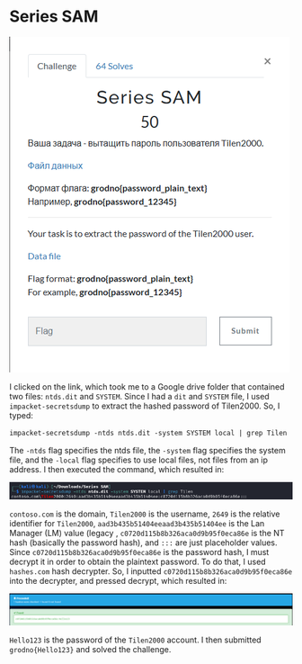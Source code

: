 # Series SAM

![](../images/series-sam-part-1.png)

I clicked on the link, which took me to a Google drive folder that contained two files: `ntds.dit` and `SYSTEM`. Since I had a `dit` and `SYSTEM` file, I used `impacket-secretsdump` to extract the hashed password of Tilen2000. So, I typed:

```txt
impacket-secretsdump -ntds ntds.dit -system SYSTEM local | grep Tilen
```

The `-ntds` flag specifies the ntds file, the `-system` flag specifies the system file, and the `-local` flag specifies to use local files, not files from an ip address. I then executed the command, which resulted in:

![](../images/series-sam-part-2.png)

`contoso.com` is the domain, `Tilen2000` is the username, `2649` is the relative identifier for `Tilen2000`, `aad3b435b51404eeaad3b435b51404ee` is the Lan Manager (LM) value (legacy , `c0720d115b8b326aca0d9b95f0eca86e` is the NT hash (basically the password hash), and `:::` are just placeholder values. Since `c0720d115b8b326aca0d9b95f0eca86e` is the password hash, I must decrypt it in order to obtain the plaintext password. To do that, I used `hashes.com` hash decrypter. So, I inputted `c0720d115b8b326aca0d9b95f0eca86e` into the decrypter, and pressed decrypt, which resulted in:

![](../images/series-sam-part-3.png)

`Hello123` is the password of the `Tilen2000` account. I then submitted `grodno{Hello123}` and solved the challenge.

